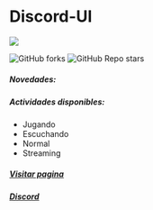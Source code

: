 
# Discord-UI

![](https://media.discordapp.net/attachments/751856022716678289/761889606907461642/discord_gh_logo.png?width=593&height=593)

![GitHub forks](https://img.shields.io/github/forks/ytprograche/discord-GH)  ![GitHub Repo stars](https://img.shields.io/github/stars/ytprograche/discord-GH) 
##### Novedades:  

##### Actividades disponibles:
- Jugando
- Escuchando
- Normal
- Streaming

##### [Visitar pagina](https://cratermaik.github.io/discord-ui/)
##### [Discord](https://discord.gg/g6ssSmK)
